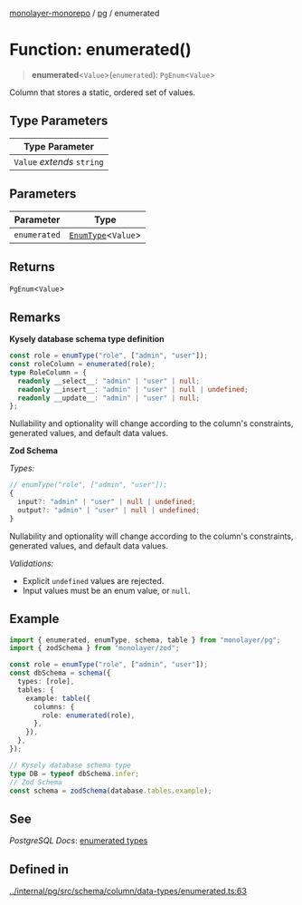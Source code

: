 [monolayer-monorepo](../../index.md) / [pg](../index.md) / enumerated

# Function: enumerated()

> **enumerated**\<`Value`\>(`enumerated`): `PgEnum`\<`Value`\>

Column that stores a static, ordered set of values.

## Type Parameters

| Type Parameter |
| ------ |
| `Value` *extends* `string` |

## Parameters

| Parameter | Type |
| ------ | ------ |
| `enumerated` | [`EnumType`](../classes/EnumType.md)\<`Value`\> |

## Returns

`PgEnum`\<`Value`\>

## Remarks

**Kysely database schema type definition**
```ts
const role = enumType("role", ["admin", "user"]);
const roleColumn = enumerated(role);
type RoleColumn = {
  readonly __select__: "admin" | "user" | null;
  readonly __insert__: "admin" | "user" | null | undefined;
  readonly __update__: "admin" | "user" | null;
};
```
Nullability and optionality will change according to the column's constraints, generated values, and default data values.

**Zod Schema**

*Types:*
```ts
// enumType("role", ["admin", "user"]);
{
  input?: "admin" | "user" | null | undefined;
  output?: "admin" | "user" | null | undefined;
}
```
Nullability and optionality will change according to the column's constraints, generated values, and default data values.

*Validations:*
- Explicit `undefined` values are rejected.
- Input values must be an enum value, or `null`.

## Example

```ts
import { enumerated, enumType, schema, table } from "monolayer/pg";
import { zodSchema } from "monolayer/zod";

const role = enumType("role", ["admin", "user"]);
const dbSchema = schema({
  types: [role],
  tables: {
    example: table({
      columns: {
        role: enumerated(role),
      },
    }),
  },
});

// Kysely database schema type
type DB = typeof dbSchema.infer;
// Zod Schema
const schema = zodSchema(database.tables.example);
```

## See

*PostgreSQL Docs*: [enumerated types](https://www.postgresql.org/docs/current/datatype-enum.html#DATATYPE-ENUM)

## Defined in

[../internal/pg/src/schema/column/data-types/enumerated.ts:63](https://github.com/dunkelbraun/monolayer/blob/6bdf3be3c6969418f99f4a76945aeb545cab66bd/internal/pg/src/schema/column/data-types/enumerated.ts#L63)
